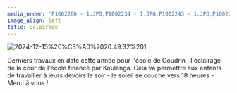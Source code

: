 ```yaml
---
media_order: 'P1002206 - 1.JPG,P1002234 - 1.JPG,P1002243 - 1.JPG,P1002252 - 1.JPG,Colette 3.JPG,VOEUX 2023.jpeg,2022-12-17-10-16-12.jpg,DSCN0285 - Copie.JPG,DSCN0277.JPG,Voeux 2024.jpeg,Bulletin adgésion 2024.jpeg,2022-12-17-10-20-18 6.jpg,DSCN0567 - Copie.JPG,Départ d''un groupe.JPG,2024-12-15 à 20.49.32 1.jpg'
image_align: left
title: Eclairage
---
```


![2024-12-15%20%C3%A0%2020.49.32%201](2024-12-15%20%C3%A0%2020.49.32%201.jpg "2024-12-15%20%C3%A0%2020.49.32%201")

Derniers travaux en date cette année pour l'école de Goudrin : l'éclairage de la cour de l'école financé par Koulenga.
Cela va permettre aux enfants de travailler à leurs devoirs le soir - le soleil se couche vers 18 heures - 
Merci à vous !






